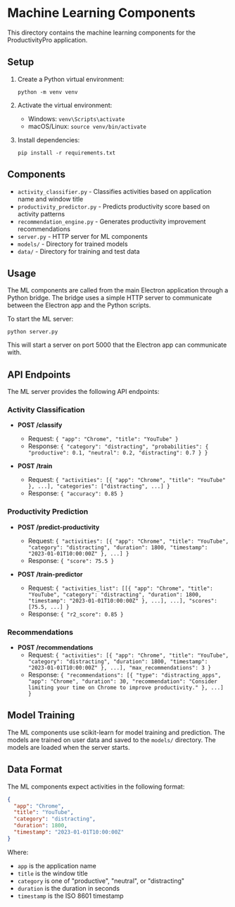 # Machine Learning Components

This directory contains the machine learning components for the ProductivityPro application.

## Setup

1. Create a Python virtual environment:
   ```
   python -m venv venv
   ```

2. Activate the virtual environment:
   - Windows: `venv\Scripts\activate`
   - macOS/Linux: `source venv/bin/activate`

3. Install dependencies:
   ```
   pip install -r requirements.txt
   ```

## Components

- `activity_classifier.py` - Classifies activities based on application name and window title
- `productivity_predictor.py` - Predicts productivity score based on activity patterns
- `recommendation_engine.py` - Generates productivity improvement recommendations
- `server.py` - HTTP server for ML components
- `models/` - Directory for trained models
- `data/` - Directory for training and test data

## Usage

The ML components are called from the main Electron application through a Python bridge. The bridge uses a simple HTTP server to communicate between the Electron app and the Python scripts.

To start the ML server:
```
python server.py
```

This will start a server on port 5000 that the Electron app can communicate with.

## API Endpoints

The ML server provides the following API endpoints:

### Activity Classification

- **POST /classify**
  - Request: `{ "app": "Chrome", "title": "YouTube" }`
  - Response: `{ "category": "distracting", "probabilities": { "productive": 0.1, "neutral": 0.2, "distracting": 0.7 } }`

- **POST /train**
  - Request: `{ "activities": [{ "app": "Chrome", "title": "YouTube" }, ...], "categories": ["distracting", ...] }`
  - Response: `{ "accuracy": 0.85 }`

### Productivity Prediction

- **POST /predict-productivity**
  - Request: `{ "activities": [{ "app": "Chrome", "title": "YouTube", "category": "distracting", "duration": 1800, "timestamp": "2023-01-01T10:00:00Z" }, ...] }`
  - Response: `{ "score": 75.5 }`

- **POST /train-predictor**
  - Request: `{ "activities_list": [[{ "app": "Chrome", "title": "YouTube", "category": "distracting", "duration": 1800, "timestamp": "2023-01-01T10:00:00Z" }, ...], ...], "scores": [75.5, ...] }`
  - Response: `{ "r2_score": 0.85 }`

### Recommendations

- **POST /recommendations**
  - Request: `{ "activities": [{ "app": "Chrome", "title": "YouTube", "category": "distracting", "duration": 1800, "timestamp": "2023-01-01T10:00:00Z" }, ...], "max_recommendations": 3 }`
  - Response: `{ "recommendations": [{ "type": "distracting_apps", "app": "Chrome", "duration": 30, "recommendation": "Consider limiting your time on Chrome to improve productivity." }, ...] }`

## Model Training

The ML components use scikit-learn for model training and prediction. The models are trained on user data and saved to the `models/` directory. The models are loaded when the server starts.

## Data Format

The ML components expect activities in the following format:

```json
{
  "app": "Chrome",
  "title": "YouTube",
  "category": "distracting",
  "duration": 1800,
  "timestamp": "2023-01-01T10:00:00Z"
}
```

Where:
- `app` is the application name
- `title` is the window title
- `category` is one of "productive", "neutral", or "distracting"
- `duration` is the duration in seconds
- `timestamp` is the ISO 8601 timestamp